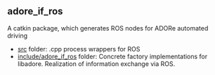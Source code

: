 <!--
********************************************************************************
* Copyright (C) 2017-2020 German Aerospace Center (DLR). 
* Eclipse ADORe, Automated Driving Open Research https://eclipse.org/adore
*
* This program and the accompanying materials are made available under the 
* terms of the Eclipse Public License 2.0 which is available at
* http://www.eclipse.org/legal/epl-2.0.
*
* SPDX-License-Identifier: EPL-2.0 
*
* Contributors: 
*   Daniel Heß 
********************************************************************************
-->

## adore_if_ros
A catkin package, which generates ROS nodes for ADORe automated driving
- [src](src) folder: .cpp process wrappers for ROS
- [include/adore_if_ros](include/adore_if_ros) folder: Concrete factory implementations for libadore. Realization of information exchange via ROS.
